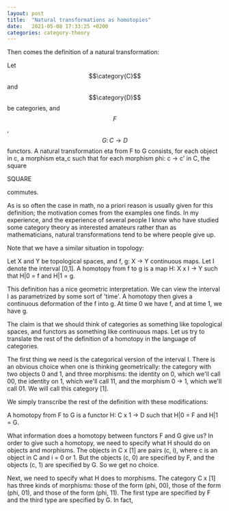 ```yaml
---
layout: post
title:  "Natural transformations as homotopies"
date:   2021-05-08 17:33:25 +0200
categories: category-theory
---
```


Then comes the definition of a natural transformation:

Let $$\category{C}$$ and $$\category{D}$$ be categories, and $$F$$, $$G\colon C \to D$$ functors. A natural transformation
eta from F to G consists, for each object in c, a morphism eta_c such that for
each morphism phi: c -> c' in C, the square

SQUARE

commutes.

As is so often the case in math, no a priori reason is usually given for this
definition; the motivation comes from the examples one finds. In my experience,
and the experience of several people I know who have studied some category
theory as interested amateurs rather than as mathematicians, natural
transformations tend to be where people give up.

Note that we have a similar situation in topology:

Let X and Y be topological spaces, and f, g: X -> Y continuous maps. Let I
denote the interval [0,1]. A homotopy from f to g is a map H: X x I -> Y such
that H|0 = f and H|1 = g.

This definition has a nice geometric interpretation. We can view the interval I
as parametrized by some sort of 'time'. A homotopy then gives a continuous
deformation of the f into g. At time 0 we have f, and at time 1, we have g.

The claim is that we should think of categories as something like topological
spaces, and functors as something like continuous maps. Let us try to translate
the rest of the definition of a homotopy in the language of categories.

The first thing we need is the categorical version of the interval I. There is
an obvious choice when one is thinking geometrically: the category with two
objects 0 and 1, and three morphisms: the identity on 0, which we'll call 00,
the identity on 1, which we'll call 11, and the morphism 0 -> 1, which we'll
call 01. We will call this category [1].

We simply transcribe the rest of the definition with these modifications: 

A homotopy from F to G is a functor H: C x 1 -> D such that H|0 = F and H|1 =
G.

What information does a homotopy between functors F and G give us? In order to
give such a homotopy, we need to specify what H should do on objects and
morphisms. The objects in C x [1] are pairs (c, i), where c is an object in C and
i = 0 or 1. But the objects (c, 0) are specified by F, and the objects (c, 1)
are specified by G. So we get no choice.

Next, we need to specify what H does to morphisms. The category C x [1] has
three kinds of morphisms: those of the form (phi, 00), those of the form (phi,
01), and those of the form (phi, 11). The first type are specified by F and the
third type are specified by G. In fact, 

